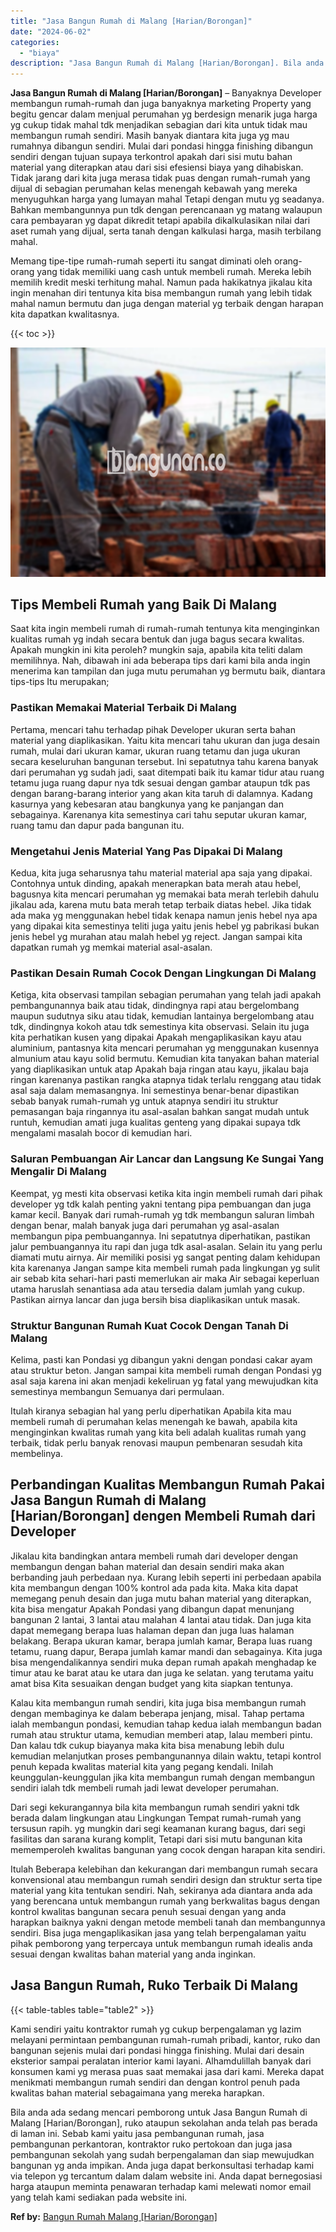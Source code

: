 ```yaml
---
title: "Jasa Bangun Rumah di Malang [Harian/Borongan]"
date: "2024-06-02"
categories: 
  - "biaya"
description: "Jasa Bangun Rumah di Malang [Harian/Borongan]. Bila anda ada sedang mencari pemborong untuk Jasa Bangun Rumah di Malang [Harian/Borongan], ruko ataupun sek..."
---
```


**Jasa Bangun Rumah di Malang \[Harian/Borongan\]** – Banyaknya Developer membangun rumah-rumah dan juga banyaknya marketing Property yang begitu gencar dalam menjual perumahan yg berdesign menarik juga harga yg cukup tidak mahal tdk menjadikan sebagian dari kita untuk tidak mau membangun rumah sendiri. Masih banyak diantara kita juga yg mau rumahnya dibangun sendiri. Mulai dari pondasi hingga finishing dibangun sendiri dengan tujuan supaya terkontrol apakah dari sisi mutu bahan material yang diterapkan atau dari sisi efesiensi biaya yang dihabiskan. Tidak jarang dari kita juga merasa tidak puas dengan rumah-rumah yang dijual di sebagian perumahan kelas menengah kebawah yang mereka menyuguhkan harga yang lumayan mahal Tetapi dengan mutu yg seadanya. Bahkan membangunnya pun tdk dengan perencanaan yg matang walaupun cara pembayaran yg dapat dikredit tetapi apabila dikalkulasikan nilai dari aset rumah yang dijual, serta tanah dengan kalkulasi harga, masih terbilang mahal.

Memang tipe-tipe rumah-rumah seperti itu sangat diminati oleh orang-orang yang tidak memiliki uang cash untuk membeli rumah. Mereka lebih memilih kredit meski terhitung mahal. Namun pada hakikatnya jikalau kita ingin menahan diri tentunya kita bisa membangun rumah yang lebih tidak mahal namun bermutu dan juga dengan material yg terbaik dengan harapan kita dapatkan kwalitasnya.

{{< toc >}}

![Jasa Bangun Rumah di Malang [Harian/Borongan]](/images/borong-bangunan-01.png)

## Tips Membeli Rumah yang Baik Di Malang

Saat kita ingin membeli rumah di rumah-rumah tentunya kita menginginkan kualitas rumah yg indah secara bentuk dan juga bagus secara kwalitas. Apakah mungkin ini kita peroleh? mungkin saja, apabila kita teliti dalam memilihnya. Nah, dibawah ini ada beberapa tips dari kami bila anda ingin menerima kan tampilan dan juga mutu perumahan yg bermutu baik, diantara tips-tips Itu merupakan;

### Pastikan Memakai Material Terbaik Di Malang

Pertama, mencari tahu terhadap pihak Developer ukuran serta bahan material yang diaplikasikan. Yaitu kita mencari tahu ukuran dan juga desain rumah, mulai dari ukuran kamar, ukuran ruang tetamu dan juga ukuran secara keseluruhan bangunan tersebut. Ini sepatutnya tahu karena banyak dari perumahan yg sudah jadi, saat ditempati baik itu kamar tidur atau ruang tetamu juga ruang dapur nya tdk sesuai dengan gambar ataupun tdk pas dengan barang-barang interior yang akan kita taruh di dalamnya. Kadang kasurnya yang kebesaran atau bangkunya yang ke panjangan dan sebagainya. Karenanya kita semestinya cari tahu seputar ukuran kamar, ruang tamu dan dapur pada bangunan itu.

### Mengetahui Jenis Material Yang Pas Dipakai Di Malang

Kedua, kita juga seharusnya tahu material material apa saja yang dipakai. Contohnya untuk dinding, apakah menerapkan bata merah atau hebel, bagusnya kita mencari perumahan yg memakai bata merah terlebih dahulu jikalau ada, karena mutu bata merah tetap terbaik diatas hebel. Jika tidak ada maka yg menggunakan hebel tidak kenapa namun jenis hebel nya apa yang dipakai kita semestinya teliti juga yaitu jenis hebel yg pabrikasi bukan jenis hebel yg murahan atau malah hebel yg reject. Jangan sampai kita dapatkan rumah yg memkai material asal-asalan.

### Pastikan Desain Rumah Cocok Dengan Lingkungan Di Malang

Ketiga, kita observasi tampilan sebagian perumahan yang telah jadi apakah pembangunannya baik atau tidak, dindingnya rapi atau bergelombang maupun sudutnya siku atau tidak, kemudian lantainya bergelombang atau tdk, dindingnya kokoh atau tdk semestinya kita observasi. Selain itu juga kita perhatikan kusen yang dipakai Apakah mengaplikasikan kayu atau aluminium, pantasnya kita mencari perumahan yg menggunakan kusennya almunium atau kayu solid bermutu. Kemudian kita tanyakan bahan material yang diaplikasikan untuk atap Apakah baja ringan atau kayu, jikalau baja ringan karenanya pastikan rangka atapnya tidak terlalu renggang atau tidak asal saja dalam memasangnya. Ini semestinya benar-benar dipastikan sebab banyak rumah-rumah yg untuk atapnya sendiri itu struktur pemasangan baja ringannya itu asal-asalan bahkan sangat mudah untuk runtuh, kemudian amati juga kualitas genteng yang dipakai supaya tdk mengalami masalah bocor di kemudian hari.

### Saluran Pembuangan Air Lancar dan Langsung Ke Sungai Yang Mengalir Di Malang

Keempat, yg mesti kita observasi ketika kita ingin membeli rumah dari pihak developer yg tdk kalah penting yakni tentang pipa pembuangan dan juga kamar kecil. Banyak dari rumah-rumah yg tdk membangun saluran limbah dengan benar, malah banyak juga dari perumahan yg asal-asalan membangun pipa pembuangannya. Ini sepatutnya diperhatikan, pastikan jalur pembuangannya itu rapi dan juga tdk asal-asalan. Selain itu yang perlu diamati mutu airnya. Air memiliki posisi yg sangat penting dalam kehidupan kita karenanya Jangan sampe kita membeli rumah pada lingkungan yg sulit air sebab kita sehari-hari pasti memerlukan air maka Air sebagai keperluan utama haruslah senantiasa ada atau tersedia dalam jumlah yang cukup. Pastikan airnya lancar dan juga bersih bisa diaplikasikan untuk masak.

### Struktur Bangunan Rumah Kuat Cocok Dengan Tanah Di Malang

Kelima, pasti kan Pondasi yg dibangun yakni dengan pondasi cakar ayam atau struktur beton. Jangan sampai kita membeli rumah dengan Pondasi yg asal saja karena ini akan menjadi kekeliruan yg fatal yang mewujudkan kita semestinya membangun Semuanya dari permulaan.

Itulah kiranya sebagian hal yang perlu diperhatikan Apabila kita mau membeli rumah di perumahan kelas menengah ke bawah, apabila kita menginginkan kwalitas rumah yang kita beli adalah kualitas rumah yang terbaik, tidak perlu banyak renovasi maupun pembenaran sesudah kita membelinya.

## Perbandingan Kualitas Membangun Rumah Pakai Jasa Bangun Rumah di Malang \[Harian/Borongan\] dengen Membeli Rumah dari Developer

Jikalau kita bandingkan antara membeli rumah dari developer dengan membangun dengan bahan material dan desain sendiri maka akan berbanding jauh perbedaan nya. Kurang lebih seperti ini perbedaan apabila kita membangun dengan 100% kontrol ada pada kita. Maka kita dapat memegang penuh desain dan juga mutu bahan material yang diterapkan, kita bisa mengatur Apakah Pondasi yang dibangun dapat menunjang bangunan 2 lantai, 3 lantai atau malahan 4 lantai atau tidak. Dan juga kita dapat memegang berapa luas halaman depan dan juga luas halaman belakang. Berapa ukuran kamar, berapa jumlah kamar, Berapa luas ruang tetamu, ruang dapur, Berapa jumlah kamar mandi dan sebagainya. Kita juga bisa mengendalikannya sendiri muka depan rumah apakah menghadap ke timur atau ke barat atau ke utara dan juga ke selatan. yang terutama yaitu amat bisa Kita sesuaikan dengan budget yang kita siapkan tentunya.

Kalau kita membangun rumah sendiri, kita juga bisa membangun rumah dengan membaginya ke dalam beberapa jenjang, misal. Tahap pertama ialah membangun pondasi, kemudian tahap kedua ialah membangun badan rumah atau struktur utama, kemudian memberi atap, lalau memberi pintu. Dan kalau tdk cukup biayanya maka kita bisa menabung lebih dulu kemudian melanjutkan proses pembangunannya dilain waktu, tetapi kontrol penuh kepada kwalitas material kita yang pegang kendali. Inilah keunggulan-keunggulan jika kita membangun rumah dengan membangun sendiri ialah tdk membeli rumah jadi lewat developer perumahan.

Dari segi kekurangannya bila kita membangun rumah sendiri yakni tdk berada dalam lingkungan atau Lingkungan Tempat rumah-rumah yang tersusun rapih. yg mungkin dari segi keamanan kurang bagus, dari segi fasilitas dan sarana kurang komplit, Tetapi dari sisi mutu bangunan kita mememperoleh kwalitas bangunan yang cocok dengan harapan kita sendiri.

Itulah Beberapa kelebihan dan kekurangan dari membangun rumah secara konvensional atau membangun rumah sendiri design dan struktur serta tipe material yang kita tentukan sendiri. Nah, sekiranya ada diantara anda ada yang berencana untuk membangun rumah yang berkwalitas bagus dengan kontrol kwalitas bangunan secara penuh sesuai dengan yang anda harapkan baiknya yakni dengan metode membeli tanah dan membangunnya sendiri. Bisa juga mengaplikasikan jasa yang telah berpengalaman yaitu pihak pemborong yang terpercaya untuk membangun rumah idealis anda sesuai dengan kwalitas bahan material yang anda inginkan.

## Jasa Bangun Rumah, Ruko Terbaik Di Malang

{{< table-tables table="table2" >}}

Kami sendiri yaitu kontraktor rumah yg cukup berpengalaman yg lazim melayani permintaan pembangunan rumah-rumah pribadi, kantor, ruko dan bangunan sejenis mulai dari pondasi hingga finishing. Mulai dari desain eksterior sampai peralatan interior kami layani. Alhamdulillah banyak dari konsumen kami yg merasa puas saat memakai jasa dari kami. Mereka dapat menikmati membangun rumah sendiri dan dengan kontrol penuh pada kwalitas bahan material sebagaimana yang mereka harapkan.

Bila anda ada sedang mencari pemborong untuk Jasa Bangun Rumah di Malang \[Harian/Borongan\], ruko ataupun sekolahan anda telah pas berada di laman ini. Sebab kami yaitu jasa pembangunan rumah, jasa pembangunan perkantoran, kontraktor ruko pertokoan dan juga jasa pembangunan sekolah yang sudah berpengalaman dan siap mewujudkan bangunan yg anda impikan. Anda juga dapat berkonsultasi terhadap kami via telepon yg tercantum dalam dalam website ini. Anda dapat bernegosiasi harga ataupun meminta penawaran terhadap kami melewati nomor email yang telah kami sediakan pada website ini.

**Ref by:** [Bangun Rumah Malang [Harian/Borongan]](https://id.wikipedia.org/wiki/Bangun)
